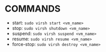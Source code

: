 # COMMANDS
- start:      `sudo virsh start <vm_name>`
- stop:       `sudo virsh shutdown <vm_name>`
- suspend:    `sudo virsh suspend <vm_name>`
- resume:     `sudo virsh resume <vm_name>`
- force-stop: `sudo virsh destroy <vm_name>`